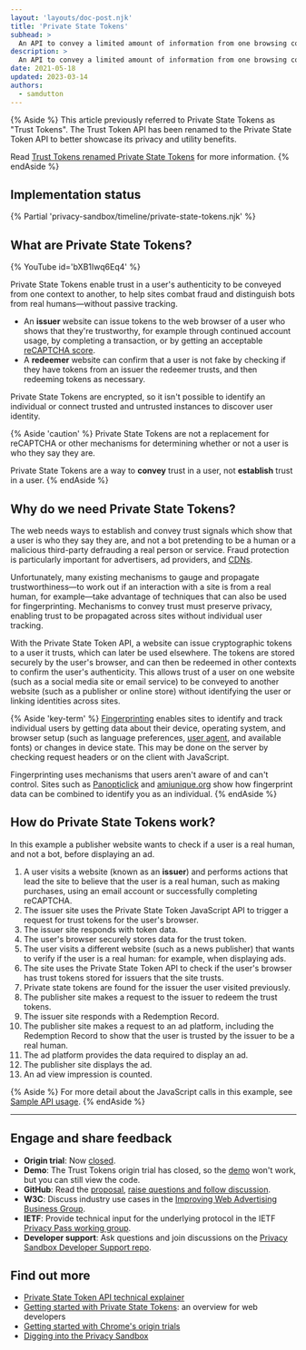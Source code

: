 ```yaml
---
layout: 'layouts/doc-post.njk'
title: 'Private State Tokens'
subhead: >
  An API to convey a limited amount of information from one browsing context to another (for example, across sites) to help combat fraud, without passive tracking.
description: >
  An API to convey a limited amount of information from one browsing context to another (for example, across sites) to help combat fraud, without passive tracking.
date: 2021-05-18
updated: 2023-03-14
authors:
  - samdutton
---
```


{% Aside %}
This article previously referred to Private State Tokens as "Trust Tokens". The
Trust Token API has been renamed to the Private State Token API to better
showcase its privacy and utility benefits.

Read [Trust Tokens renamed Private State Tokens](/blog/rename-trust-tokens)
for more information.
{% endAside %}

## Implementation status

{% Partial 'privacy-sandbox/timeline/private-state-tokens.njk' %}

## What are Private State Tokens?

{% YouTube
  id='bXB1Iwq6Eq4'
%}

Private State Tokens enable trust in a user's authenticity to be conveyed from one context to another, to
help sites combat fraud and distinguish bots from real humans—without passive tracking.

* An **issuer** website can issue tokens to the web browser of a user who shows that they're
trustworthy, for example through continued account usage, by completing a transaction, or by getting
an acceptable [reCAPTCHA score](https://developers.google.com/recaptcha).
* A **redeemer** website can confirm that a user is not fake by checking if they have tokens from an
issuer the redeemer trusts, and then redeeming tokens as necessary.

Private State Tokens are encrypted, so it isn't possible to identify an individual or connect trusted and
untrusted instances to discover user identity.

{% Aside 'caution' %}
Private State Tokens are not a replacement for reCAPTCHA or other mechanisms for determining whether or not
a user is who they say they are.

Private State Tokens are a way to **convey** trust in a user, not **establish** trust in a user.
{% endAside %}


## Why do we need Private State Tokens?

The web needs ways to establish and convey trust signals which show that a user is who they say
they are, and not a bot pretending to be a human or a malicious third-party defrauding a real person
or service. Fraud protection is particularly important for advertisers, ad providers, and
[CDNs](https://www.cloudflare.com/en-gb/learning/cdn/what-is-a-cdn/).

Unfortunately, many existing mechanisms to gauge and propagate trustworthiness—to work out if an
interaction with a site is from a real human, for example—take advantage of techniques that can also
be used for fingerprinting. Mechanisms to convey trust must preserve privacy, enabling trust to be
propagated across sites without individual user tracking.

With the Private State Token API, a website can issue cryptographic tokens to a user it trusts, which can
later be used elsewhere. The tokens are stored securely by the user's browser, and can then be
redeemed in other contexts to confirm the user's authenticity. This allows trust of a user on one
website (such as a social media site or email service) to be conveyed to another website (such as a
publisher or online store) without identifying the user or linking identities across sites.

{% Aside 'key-term' %}
[Fingerprinting](https://w3c.github.io/fingerprinting-guidance/#passive) enables sites to identify
and track individual users by getting data about their device, operating system, and browser setup
(such as language preferences, [user agent](https://developer.mozilla.org/docs/Web/API/NavigatorID/userAgent), and available fonts) or changes in device state. This may be done on the server by
checking request headers or on the client with JavaScript.

Fingerprinting uses mechanisms that users aren't aware of and can't control. Sites such as
[Panopticlick](https://panopticlick.eff.org/) and [amiunique.org](https://amiunique.org/) show how
fingerprint data can be combined to identify you as an individual.
{% endAside %}


## How do Private State Tokens work?

In this example a publisher website wants to check if a user is a real human, and not a bot, before displaying an ad.


1. A user visits a website (known as an **issuer**) and performs actions that lead the site to
believe that the user is a real human, such as making purchases, using an email account or
successfully completing reCAPTCHA.
1. The issuer site uses the Private State Token JavaScript API to trigger a request for trust tokens for
the user's browser.
1. The issuer site responds with token data.
1. The user's browser securely stores data for the trust token.
1. The user visits a different website (such as a news publisher) that wants to verify if the user
is a real human: for example, when displaying ads.
1. The site uses the Private State Token API to check if the user's browser has trust tokens stored for
issuers that the site trusts.
1. Private state tokens are found for the issuer the user visited previously.
1. The publisher site makes a request to the issuer to redeem the trust tokens.
1. The issuer site responds with a Redemption Record.
1. The publisher site makes a request to an ad platform, including the Redemption Record to show
that the user is trusted by the issuer to be a real human.
1. The ad platform provides the data required to display an ad.
1. The publisher site displays the ad.
1. An ad view impression is counted.

{% Aside %}
For more detail about the JavaScript calls in this example, see [Sample API usage](https://web.dev/trust-tokens/#sample-api-usage).
{% endAside %}

---

## Engage and share feedback

* **Origin trial**: Now [closed](/origintrials/#/view_trial/2479231594867458049).
* **Demo**: The Trust Tokens origin trial has closed, so the [demo](https://trust-token-demo.glitch.me/) won't work, but you can still view the code.
* **GitHub**: Read the [proposal](https://github.com/WICG/trust-token-api), [raise questions and
follow discussion](https://github.com/WICG/trust-token-api/issues).
* **W3C**: Discuss industry use cases in the [Improving Web Advertising Business&nbsp;Group](https://www.w3.org/community/web-adv/participants).
* **IETF**: Provide technical input for the underlying protocol in the IETF
[Privacy&nbsp;Pass&nbsp;working group](https://datatracker.ietf.org/wg/privacypass/about/).
* **Developer support**: Ask questions and join discussions on the
[Privacy Sandbox Developer Support repo](https://github.com/GoogleChromeLabs/privacy-sandbox-dev-support).


## Find out more

* [Private State Token API technical explainer](https://github.com/dvorak42/trust-token-api)
* [Getting started with Private State Tokens](https://web.dev/trust-tokens/): an overview for web developers
* [Getting started with Chrome's origin trials](https://web.dev/origin-trials)
* [Digging into the Privacy Sandbox](https://web.dev/digging-into-the-privacy-sandbox)
